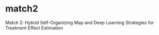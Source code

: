 # match2
Match 2: Hybrid Self-Organizing Map and Deep Learning Strategies for Treatment Effect Estimation
